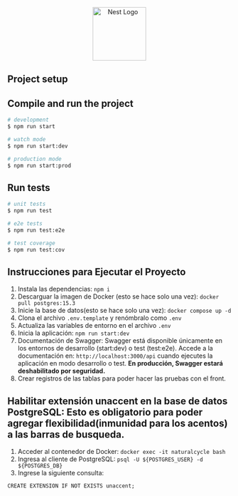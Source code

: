 <p align="center">
  <a href="http://nestjs.com/" target="blank"><img src="https://nestjs.com/img/logo-small.svg" width="120" alt="Nest Logo" /></a>
</p>

[circleci-image]: https://img.shields.io/circleci/build/github/nestjs/nest/master?token=abc123def456
[circleci-url]: https://circleci.com/gh/nestjs/nest

## Project setup

## Compile and run the project

```bash
# development
$ npm run start

# watch mode
$ npm run start:dev

# production mode
$ npm run start:prod
```

## Run tests

```bash
# unit tests
$ npm run test

# e2e tests
$ npm run test:e2e

# test coverage
$ npm run test:cov
```

## Instrucciones para Ejecutar el Proyecto

1. Instala las dependencias: `npm i`
2. Descarguar la imagen de Docker (esto se hace solo una vez):
   `docker pull postgres:15.3`
3. Inicie la base de datos(esto se hace solo una vez):
   `docker compose up -d`
4. Clona el archivo `.env.template` y renómbralo como `.env`
5. Actualiza las variables de entorno en el archivo `.env`
6. Inicia la aplicación: `npm run start:dev`
7. Documentación de Swagger:
   Swagger está disponible únicamente en los entornos de desarrollo (start:dev) o test (test:e2e).
   Accede a la documentación en: `http://localhost:3000/api` cuando ejecutes la aplicación en modo desarrollo o test.
   **En producción, Swagger estará deshabilitado por seguridad.**
8. Crear registros de las tablas para poder hacer las pruebas con el front.

## Habilitar extensión **unaccent** en la base de datos PostgreSQL: Esto es obligatorio para poder agregar flexibilidad(inmunidad para los acentos) a las barras de busqueda.

1. Acceder al contenedor de Docker:
   `docker exec -it naturalcycle bash`
2. Ingresa al cliente de PostgreSQL:
   `psql -U ${POSTGRES_USER} -d ${POSTGRES_DB}`
3. Ingrese la siguiente consulta:

```
CREATE EXTENSION IF NOT EXISTS unaccent;
```
